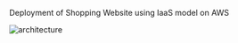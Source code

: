 Deployment of Shopping Website using IaaS model on AWS

![architecture](https://github.com/sukarnozhang/cloud_architect_project/assets/78150905/107a4726-d0df-4f2e-b255-3b1d47c7a948)
